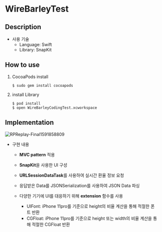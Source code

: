 # WireBarleyTest



## Description

- 사용 기술
  	- Language: Swift
  	- Library: SnapKit

## How to use

1. CocoaPods install

   ```
   $ sudo gem install cocoapods
   ```

2. install Library

   ```
   $ pod install
   $ open WireBarleyCodingTest.xcworkspace
   ```

   

## Implementation

![RPReplay-Final1591858809](https://user-images.githubusercontent.com/57229970/84358667-728d5b00-ac02-11ea-9e90-1b76d18e5dac.gif)



- 구현 내용

  - **MVC pattern** 적용

  - **SnapKit**을 사용한 UI 구성

  - **URLSessionDataTask**를 사용하여 실시간 환율 정보 요청

  - 응답받은 Data를 JSONSerialization를 사용하여 JSON Data 파싱

  - 다양한 기기에 UI를 대응하기 위해  **extension** 함수를 사용

    - UIFont: iPhone 11pro를 기준으로 height의 비율 계산을 통해 적절한 폰트 반환
    - CGFloat: iPhone 11pro를 기준으로 height 또는 width의 비율 계산을 통해 적절한 CGFloat 반환

    

